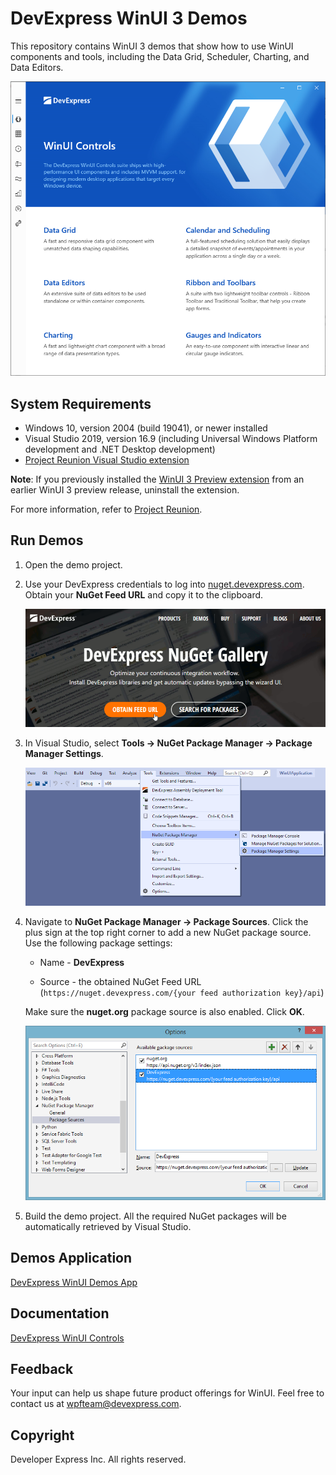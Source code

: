 # DevExpress WinUI 3 Demos

This repository contains WinUI 3 demos that show how to use WinUI components and tools, including the Data Grid, Scheduler, Charting, and Data Editors.

<img src="./images/winui-demos.png">

## System Requirements

* Windows 10, version 2004 (build 19041), or newer installed
* Visual Studio 2019, version 16.9 (including Universal Windows Platform development and .NET Desktop development)
* [Project Reunion Visual Studio extension](https://marketplace.visualstudio.com/items?itemName=ProjectReunion.MicrosoftProjectReunion)

**Note**: If you previously installed the [WinUI 3 Preview extension](https://marketplace.visualstudio.com/items?itemName=Microsoft-WinUI.WinUIProjectTemplates) from an earlier WinUI 3 preview release, uninstall the extension.

For more information, refer to [Project Reunion](https://docs.microsoft.com/en-us/windows/apps/project-reunion/).

## Run Demos

1. Open the demo project.

2. Use your DevExpress credentials to log into [nuget.devexpress.com](nuget.devexpress.com). Obtain your **NuGet Feed URL** and copy it to the clipboard.

    <img src="./images/winui-nuget-gallery.png">

3. In Visual Studio, select **Tools -> NuGet Package Manager -> Package Manager Settings**.

    <img src="./images/package-manager-settings.png">

4. Navigate to **NuGet Package Manager -> Package Sources**. Click the plus sign at the top right corner to add a new NuGet package source. Use the following package settings:

    * Name - **DevExpress**

    * Source - the obtained NuGet Feed URL (`https://nuget.devexpress.com/{your feed authorization key}/api`)

    Make sure the **nuget.org** package source is also enabled. Click **OK**.
    
    <img src="./images/package-sources.png">

5. Build the demo project. All the required NuGet packages will be automatically retrieved by Visual Studio.

## Demos Application

[DevExpress WinUI Demos App](https://demos.devexpress.com/winui/)

## Documentation

[DevExpress WinUI Controls](https://docs.devexpress.com/WinUI/402541/winui-controls)

## Feedback

Your input can help us shape future product offerings for WinUI. Feel free to contact us at wpfteam@devexpress.com.

## Copyright

Developer Express Inc. All rights reserved.
